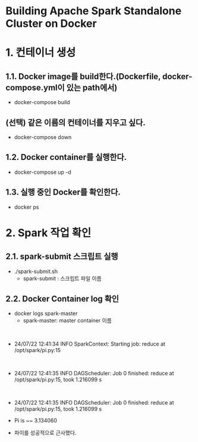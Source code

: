 # Building Apache Spark Standalone Cluster on Docker

# 1. 컨테이너 생성
## 1.1. Docker image를 build한다.(Dockerfile, docker-compose.yml이 있는 path에서)
* docker-compose build

## (선택) 같은 이름의 컨테이너를 지우고 싶다.
* docker-compose down

## 1.2. Docker container를 실행한다.
* docker-compose up -d

## 1.3. 실행 중인 Docker를 확인한다.
* docker ps

# 2. Spark 작업 확인
## 2.1. spark-submit 스크립트 실행
* ./spark-submit.sh
     *  spark-submit : 스크립트 파일 이름

## 2.2. Docker Container log 확인
* docker logs spark-master
    * spark-master: master container 이름
</br>

* 24/07/22 12:41:34 INFO SparkContext: Starting job: reduce at /opt/spark/pi.py:15

</br>

* 24/07/22 12:41:35 INFO DAGScheduler: Job 0 finished: reduce at /opt/spark/pi.py:15, took 1.216099 s

</br>

* 24/07/22 12:41:35 INFO DAGScheduler: Job 0 finished: reduce at /opt/spark/pi.py:15, took 1.216099 s

* Pi is ~~ 3.134060
* 파이를 성공적으로 근사했다.
